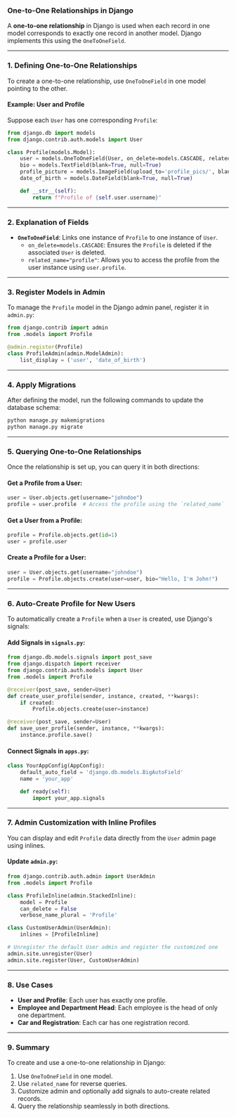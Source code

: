 ### **One-to-One Relationships in Django**

A **one-to-one relationship** in Django is used when each record in one model corresponds to exactly one record in another model. Django implements this using the `OneToOneField`.

---

### **1. Defining One-to-One Relationships**

To create a one-to-one relationship, use `OneToOneField` in one model pointing to the other.

#### **Example: User and Profile**

Suppose each `User` has one corresponding `Profile`:

```python
from django.db import models
from django.contrib.auth.models import User

class Profile(models.Model):
    user = models.OneToOneField(User, on_delete=models.CASCADE, related_name="profile")
    bio = models.TextField(blank=True, null=True)
    profile_picture = models.ImageField(upload_to='profile_pics/', blank=True, null=True)
    date_of_birth = models.DateField(blank=True, null=True)

    def __str__(self):
        return f"Profile of {self.user.username}"
```

---

### **2. Explanation of Fields**

- **`OneToOneField`**: Links one instance of `Profile` to one instance of `User`. 
  - `on_delete=models.CASCADE`: Ensures the `Profile` is deleted if the associated `User` is deleted.
  - `related_name="profile"`: Allows you to access the profile from the user instance using `user.profile`.

---

### **3. Register Models in Admin**

To manage the `Profile` model in the Django admin panel, register it in `admin.py`:

```python
from django.contrib import admin
from .models import Profile

@admin.register(Profile)
class ProfileAdmin(admin.ModelAdmin):
    list_display = ('user', 'date_of_birth')
```

---

### **4. Apply Migrations**

After defining the model, run the following commands to update the database schema:

```bash
python manage.py makemigrations
python manage.py migrate
```

---

### **5. Querying One-to-One Relationships**

Once the relationship is set up, you can query it in both directions:

#### Get a Profile from a User:
```python
user = User.objects.get(username="johndoe")
profile = user.profile  # Access the profile using the `related_name`
```

#### Get a User from a Profile:
```python
profile = Profile.objects.get(id=1)
user = profile.user
```

#### Create a Profile for a User:
```python
user = User.objects.get(username="johndoe")
profile = Profile.objects.create(user=user, bio="Hello, I'm John!")
```

---

### **6. Auto-Create Profile for New Users**

To automatically create a `Profile` when a `User` is created, use Django's signals:

#### Add Signals in `signals.py`:
```python
from django.db.models.signals import post_save
from django.dispatch import receiver
from django.contrib.auth.models import User
from .models import Profile

@receiver(post_save, sender=User)
def create_user_profile(sender, instance, created, **kwargs):
    if created:
        Profile.objects.create(user=instance)

@receiver(post_save, sender=User)
def save_user_profile(sender, instance, **kwargs):
    instance.profile.save()
```

#### Connect Signals in `apps.py`:
```python
class YourAppConfig(AppConfig):
    default_auto_field = 'django.db.models.BigAutoField'
    name = 'your_app'

    def ready(self):
        import your_app.signals
```

---

### **7. Admin Customization with Inline Profiles**

You can display and edit `Profile` data directly from the `User` admin page using inlines.

#### Update `admin.py`:
```python
from django.contrib.auth.admin import UserAdmin
from .models import Profile

class ProfileInline(admin.StackedInline):
    model = Profile
    can_delete = False
    verbose_name_plural = 'Profile'

class CustomUserAdmin(UserAdmin):
    inlines = [ProfileInline]

# Unregister the default User admin and register the customized one
admin.site.unregister(User)
admin.site.register(User, CustomUserAdmin)
```

---

### **8. Use Cases**

- **User and Profile**: Each user has exactly one profile.
- **Employee and Department Head**: Each employee is the head of only one department.
- **Car and Registration**: Each car has one registration record.

---

### **9. Summary**

To create and use a one-to-one relationship in Django:
1. Use `OneToOneField` in one model.
2. Use `related_name` for reverse queries.
3. Customize admin and optionally add signals to auto-create related records.
4. Query the relationship seamlessly in both directions.